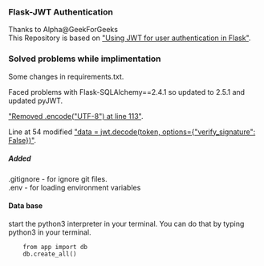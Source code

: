 ### Flask-JWT Authentication
Thanks to Alpha@GeekForGeeks <br/>
This Repository is based on ["Using JWT for user authentication in Flask"](https://www.geeksforgeeks.org/using-jwt-for-user-authentication-in-flask/#:~:text=To%20do%20that%2C%20change%20the,authetication%20with%20JWT%20in%20Flask).  

### Solved problems while implimentation
Some changes in requirements.txt.  

Faced problems with Flask-SQLAlchemy==2.4.1 so updated to 2.5.1 and updated pyJWT.  

["Removed .encode("UTF-8") at line 113"](https://stackoverflow.com/questions/28583565/str-object-has-no-attribute-decode-python-3-error).  

Line at 54 modified ["data = jwt.decode(token, options={"verify_signature": False})"](https://stackoverflow.com/questions/59425161/getting-only-decoded-payload-from-jwt-in-python).  

##### Added 
.gitignore -  for ignore git files.  
.env - for loading environment variables

#### Data base
start the python3 interpreter in your terminal. You can do that by typing python3 in your terminal.
```
    from app import db
    db.create_all()
```





